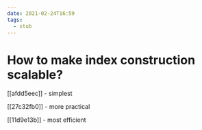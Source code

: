 ```yaml
---
date: 2021-02-24T16:59
tags: 
  - stub
---
```


# How to make index construction scalable?

[[afdd5eec]] - simplest

[[27c32fb0]] - more practical

[[11d9e13b]] - most efficient
